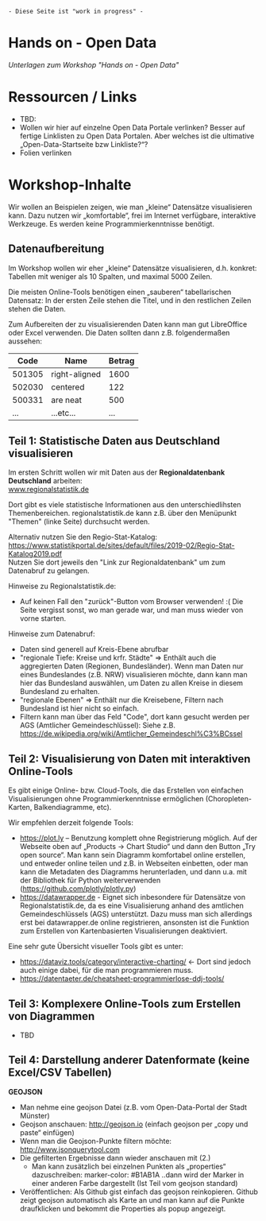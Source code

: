 


    - Diese Seite ist "work in progress" - 


# Hands on - Open Data

*Unterlagen zum Workshop "Hands on - Open Data"*

# Ressourcen / Links

* TBD:
* Wollen wir hier auf einzelne Open Data Portale verlinken? Besser auf fertige Linklisten zu Open Data Portalen. Aber welches ist die ultimative „Open-Data-Startseite bzw Linkliste?“?
* Folien verlinken

# Workshop-Inhalte

Wir wollen an Beispielen zeigen, wie man „kleine“ Datensätze visualisieren kann. Dazu nutzen wir „komfortable“, frei im Internet verfügbare, interaktive Werkzeuge. Es werden keine Programmierkenntnisse benötigt. 

## Datenaufbereitung

Im Workshop wollen wir eher „kleine“ Datensätze visualisieren, d.h. konkret: Tabellen mit weniger als 10 Spalten, und maximal 5000 Zeilen.

Die meisten Online-Tools benötigen einen „sauberen“ tabellarischen Datensatz: In der ersten Zeile stehen die Titel, und in den restlichen Zeilen stehen die Daten. 

Zum Aufbereiten der zu visualisierenden Daten kann man gut LibreOffice oder Excel verwenden. Die Daten sollten dann z.B. folgendermaßen aussehen: 

| Code        | Name          | Betrag |
| ----------- | ------------- | ------ |
| 501305      | right-aligned |   1600 |
| 502030      | centered      |    122 |
| 500331      | are neat      |    500 |
| ...         | ...etc...     |    ... |

## Teil 1: Statistische Daten aus Deutschland visualisieren

Im ersten Schritt wollen wir mit Daten aus der **Regionaldatenbank Deutschland** arbeiten: \
www.regionalstatistik.de

Dort gibt es viele statistische Informationen aus den unterschiedlihsten Themenbereichen.
regionalstatistik.de kann z.B. über den Menüpunkt "Themen" (linke Seite) durchsucht werden. 

Alternativ nutzen Sie den Regio-Stat-Katalog: \
https://www.statistikportal.de/sites/default/files/2019-02/Regio-Stat-Katalog2019.pdf \
Nutzen Sie dort jeweils den "Link zur Regionaldatenbank" um zum Datenabruf zu gelangen.

Hinweise zu Regionalstatistik.de:
 * Auf keinen Fall den "zurück"-Button vom Browser verwenden! :( Die Seite vergisst sonst, wo man gerade war, und man muss wieder von vorne starten.
  
Hinweise zum Datenabruf: 
 * Daten sind generell auf Kreis-Ebene abrufbar
 * "regionale Tiefe: Kreise und krfr. Städte" => Enthält auch die aggregierten Daten (Regionen, Bundesländer). Wenn man Daten nur eines Bundeslandes (z.B. NRW) visualisieren möchte, dann kann man hier das Bundesland auswählen, um Daten zu allen Kreise in diesem Bundesland zu erhalten.
 * "regionale Ebenen" => Enthält nur die Kreisebene, Filtern nach Bundesland ist hier nicht so einfach.
 * Filtern kann man über das Feld "Code", dort kann gesucht werden per AGS (Amtlicher Gemeindeschlüssel): Siehe z.B. https://de.wikipedia.org/wiki/Amtlicher_Gemeindeschl%C3%BCssel
 
## Teil 2: Visualisierung von Daten mit interaktiven Online-Tools

Es gibt einige Online- bzw. Cloud-Tools, die das Erstellen von einfachen Visualisierungen ohne Programmierkenntnisse ermöglichen (Choropleten-Karten, Balkendiagramme, etc).

Wir empfehlen derzeit folgende Tools:
* https://plot.ly – Benutzung komplett ohne Registrierung möglich. Auf der Webseite oben auf „Products → Chart Studio“ und dann den Button „Try open source“. Man kann sein Diagramm komfortabel online erstellen, und entweder online teilen und z.B. in Webseiten einbetten, oder man kann die Metadaten des Diagramms herunterladen, und dann u.a. mit der Bibliothek für Python weiterverwenden (https://github.com/plotly/plotly.py)
* https://datawrapper.de - Eignet sich inbesondere für Datensätze von Regionalstatistik.de, da es eine Visualisierung anhand des amtlichen Gemeindeschlüssels (AGS) unterstützt. Dazu muss man sich allerdings erst bei datawrapper.de online registrieren, ansonsten ist die Funktion zum Erstellen von Kartenbasierten Visualisierungen deaktiviert.

Eine sehr gute Übersicht visueller Tools gibt es unter: 
* https://dataviz.tools/category/interactive-charting/ <- Dort sind jedoch auch einige dabei, für die man programmieren muss.
* https://datentaeter.de/cheatsheet-programmierlose-ddj-tools/

## Teil 3: Komplexere Online-Tools zum Erstellen von Diagrammen

* TBD


## Teil 4: Darstellung anderer Datenformate (keine Excel/CSV Tabellen)

**GEOJSON**
* Man nehme eine geojson Datei (z.B. vom Open-Data-Portal der Stadt Münster)
* Geojson anschauen: http://geojson.io
  (einfach geojson per „copy und paste“ einfügen)
* Wenn man die Geojson-Punkte filtern möchte: http://www.jsonquerytool.com
* Die gefilterten Ergebnisse dann wieder anschauen mit (2.)
  * Man kann zusätzlich bei einzelnen Punkten als „properties“ dazuschreiben: 
    marker-color: #B1AB1A
    ..dann wird der Marker in einer anderen Farbe dargestellt (Ist Teil vom geojson standard)
* Veröffentlichen: Als Github gist einfach das geojson reinkopieren. Github zeigt geojson automatisch als Karte an und man kann auf die Punkte draufklicken und bekommt die Properties als popup angezeigt.

